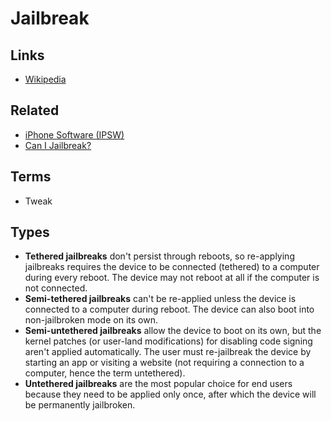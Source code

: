# Jailbreak

<!--
https://github.com/palera1n/palera1n
-->

## Links

- [Wikipedia](https://en.wikipedia.org/wiki/IOS_jailbreaking)

## Related

- [iPhone Software (IPSW)](/apple/ios/README.md#downgrade)
- [Can I Jailbreak?](https://canijailbreak.com)

## Terms

- Tweak

## Types

- **Tethered jailbreaks** don't persist through reboots, so re-applying jailbreaks requires the device to be connected (tethered) to a computer during every reboot. The device may not reboot at all if the computer is not connected.
- **Semi-tethered jailbreaks** can't be re-applied unless the device is connected to a computer during reboot. The device can also boot into non-jailbroken mode on its own.
- **Semi-untethered jailbreaks** allow the device to boot on its own, but the kernel patches (or user-land modifications) for disabling code signing aren't applied automatically. The user must re-jailbreak the device by starting an app or visiting a website (not requiring a connection to a computer, hence the term untethered).
- **Untethered jailbreaks** are the most popular choice for end users because they need to be applied only once, after which the device will be permanently jailbroken.

